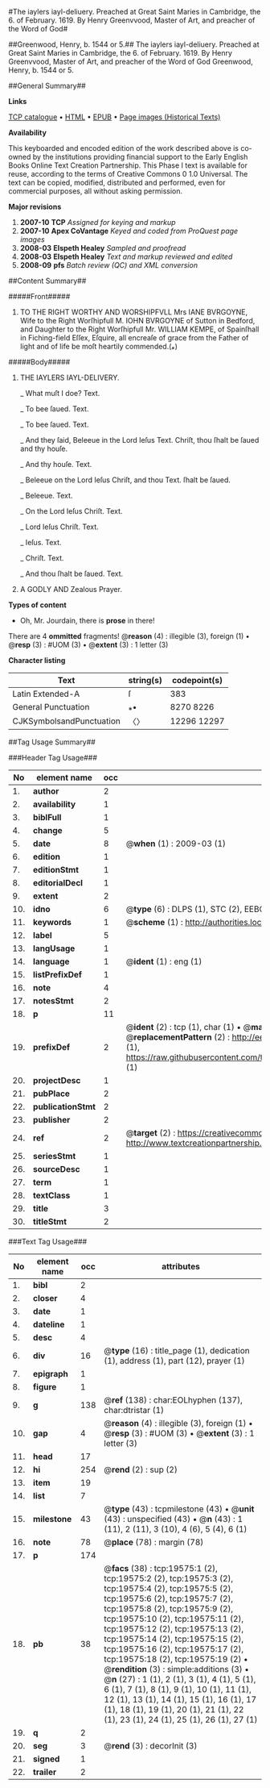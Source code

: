 #The iaylers iayl-deliuery. Preached at Great Saint Maries in Cambridge, the 6. of February. 1619. By Henry Greenvvood, Master of Art, and preacher of the Word of God#

##Greenwood, Henry, b. 1544 or 5.##
The iaylers iayl-deliuery. Preached at Great Saint Maries in Cambridge, the 6. of February. 1619. By Henry Greenvvood, Master of Art, and preacher of the Word of God
Greenwood, Henry, b. 1544 or 5.

##General Summary##

**Links**

[TCP catalogue](http://www.ota.ox.ac.uk/tcp/)  • 
[HTML](http://tei.it.ox.ac.uk/tcp/Texts-HTML/free/A02/A02189.html)  • 
[EPUB](http://tei.it.ox.ac.uk/tcp/Texts-EPUB/free/A02/A02189.epub) • 
[Page images (Historical Texts)](https://data.historicaltexts.jisc.ac.uk/view?pubId=eebo-99854166e&pageId=eebo-99854166e-19575-1)

**Availability**

This keyboarded and encoded edition of the
	       work described above is co-owned by the institutions
	       providing financial support to the Early English Books
	       Online Text Creation Partnership. This Phase I text is
	       available for reuse, according to the terms of Creative
	       Commons 0 1.0 Universal. The text can be copied,
	       modified, distributed and performed, even for
	       commercial purposes, all without asking permission.

**Major revisions**

1. __2007-10__ __TCP__ *Assigned for keying and markup*
1. __2007-10__ __Apex CoVantage__ *Keyed and coded from ProQuest page images*
1. __2008-03__ __Elspeth Healey__ *Sampled and proofread*
1. __2008-03__ __Elspeth Healey__ *Text and markup reviewed and edited*
1. __2008-09__ __pfs__ *Batch review (QC) and XML conversion*

##Content Summary##

#####Front#####

1. TO THE RIGHT WORTHY AND WORSHIPFVLL Mrs IANE BVRGOYNE, Wife to the Right Worſhipfull M. IOHN BVRGOYNE of Sutton in Bedford, and Daughter to the Right Worſhipfull Mr. WILLIAM KEMPE, of Spainſhall in Fiching-field Eſſex, Eſquire, all encreaſe of grace from the Father of light and of life be moſt heartily commended.(*⁎*)

#####Body#####

1. THE IAYLERS IAYL-DELIVERY.

    _ What muſt I doe? Text.

    _ To bee ſaued. Text.

    _ To bee ſaued. Text.

    _ And they ſaid, Beleeue in the Lord Ieſus Text. Chriſt, thou ſhalt be ſaued and thy houſe.

    _ And thy houſe. Text.

    _ Beleeue on the Lord Ieſus Chriſt, and thou Text. ſhalt be ſaued.

    _ Beleeue. Text.

    _ On the Lord Ieſus Chriſt. Text.

    _ Lord Ieſus Chriſt. Text.

    _ Ieſus. Text.

    _ Chriſt. Text.

    _ And thou ſhalt be ſaued. Text.

1. A GODLY AND Zealous Prayer.

**Types of content**

  * Oh, Mr. Jourdain, there is **prose** in there!

There are 4 **ommitted** fragments! 
 @__reason__ (4) : illegible (3), foreign (1)  •  @__resp__ (3) : #UOM (3)  •  @__extent__ (3) : 1 letter (3)

**Character listing**


|Text|string(s)|codepoint(s)|
|---|---|---|
|Latin Extended-A|ſ|383|
|General Punctuation|⁎•|8270 8226|
|CJKSymbolsandPunctuation|〈〉|12296 12297|

##Tag Usage Summary##

###Header Tag Usage###

|No|element name|occ|attributes|
|---|---|---|---|
|1.|__author__|2||
|2.|__availability__|1||
|3.|__biblFull__|1||
|4.|__change__|5||
|5.|__date__|8| @__when__ (1) : 2009-03 (1)|
|6.|__edition__|1||
|7.|__editionStmt__|1||
|8.|__editorialDecl__|1||
|9.|__extent__|2||
|10.|__idno__|6| @__type__ (6) : DLPS (1), STC (2), EEBO-CITATION (1), PROQUEST (1), VID (1)|
|11.|__keywords__|1| @__scheme__ (1) : http://authorities.loc.gov/ (1)|
|12.|__label__|5||
|13.|__langUsage__|1||
|14.|__language__|1| @__ident__ (1) : eng (1)|
|15.|__listPrefixDef__|1||
|16.|__note__|4||
|17.|__notesStmt__|2||
|18.|__p__|11||
|19.|__prefixDef__|2| @__ident__ (2) : tcp (1), char (1)  •  @__matchPattern__ (2) : ([0-9\-]+):([0-9IVX]+) (1), (.+) (1)  •  @__replacementPattern__ (2) : http://eebo.chadwyck.com/downloadtiff?vid=$1&page=$2 (1), https://raw.githubusercontent.com/textcreationpartnership/Texts/master/tcpchars.xml#$1 (1)|
|20.|__projectDesc__|1||
|21.|__pubPlace__|2||
|22.|__publicationStmt__|2||
|23.|__publisher__|2||
|24.|__ref__|2| @__target__ (2) : https://creativecommons.org/publicdomain/zero/1.0/ (1), http://www.textcreationpartnership.org/docs/. (1)|
|25.|__seriesStmt__|1||
|26.|__sourceDesc__|1||
|27.|__term__|1||
|28.|__textClass__|1||
|29.|__title__|3||
|30.|__titleStmt__|2||


###Text Tag Usage###

|No|element name|occ|attributes|
|---|---|---|---|
|1.|__bibl__|2||
|2.|__closer__|4||
|3.|__date__|1||
|4.|__dateline__|1||
|5.|__desc__|4||
|6.|__div__|16| @__type__ (16) : title_page (1), dedication (1), address (1), part (12), prayer (1)|
|7.|__epigraph__|1||
|8.|__figure__|1||
|9.|__g__|138| @__ref__ (138) : char:EOLhyphen (137), char:dtristar (1)|
|10.|__gap__|4| @__reason__ (4) : illegible (3), foreign (1)  •  @__resp__ (3) : #UOM (3)  •  @__extent__ (3) : 1 letter (3)|
|11.|__head__|17||
|12.|__hi__|254| @__rend__ (2) : sup (2)|
|13.|__item__|19||
|14.|__list__|7||
|15.|__milestone__|43| @__type__ (43) : tcpmilestone (43)  •  @__unit__ (43) : unspecified (43)  •  @__n__ (43) : 1 (11), 2 (11), 3 (10), 4 (6), 5 (4), 6 (1)|
|16.|__note__|78| @__place__ (78) : margin (78)|
|17.|__p__|174||
|18.|__pb__|38| @__facs__ (38) : tcp:19575:1 (2), tcp:19575:2 (2), tcp:19575:3 (2), tcp:19575:4 (2), tcp:19575:5 (2), tcp:19575:6 (2), tcp:19575:7 (2), tcp:19575:8 (2), tcp:19575:9 (2), tcp:19575:10 (2), tcp:19575:11 (2), tcp:19575:12 (2), tcp:19575:13 (2), tcp:19575:14 (2), tcp:19575:15 (2), tcp:19575:16 (2), tcp:19575:17 (2), tcp:19575:18 (2), tcp:19575:19 (2)  •  @__rendition__ (3) : simple:additions (3)  •  @__n__ (27) : 1 (1), 2 (1), 3 (1), 4 (1), 5 (1), 6 (1), 7 (1), 8 (1), 9 (1), 10 (1), 11 (1), 12 (1), 13 (1), 14 (1), 15 (1), 16 (1), 17 (1), 18 (1), 19 (1), 20 (1), 21 (1), 22 (1), 23 (1), 24 (1), 25 (1), 26 (1), 27 (1)|
|19.|__q__|2||
|20.|__seg__|3| @__rend__ (3) : decorInit (3)|
|21.|__signed__|1||
|22.|__trailer__|2||
